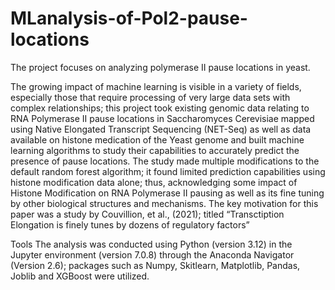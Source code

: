 # MLanalysis-of-Pol2-pause-locations
The project focuses on analyzing polymerase II pause locations in yeast. 

The growing impact of machine learning is visible in a variety of fields, especially those that require processing of very large data sets with complex relationships; this project took existing genomic data relating to RNA Polymerase II pause locations in Saccharomyces Cerevisiae mapped using Native Elongated Transcript Sequencing (NET-Seq) as well as data available on histone medication of the Yeast genome and built machine learning algorithms to study their capabilities to accurately predict the presence of pause locations. 
The study made multiple modifications to the default random forest algorithm; it found limited prediction capabilities using histone modification data alone; thus, acknowledging some impact of Histone Modification on RNA Polymerase II pausing as well as its fine tuning by other biological structures and mechanisms. 
The key motivation for this paper was a study by Couvillion, et al., (2021); titled “Transctiption Elongation is finely tunes by dozens of regulatory factors”


Tools
The analysis was conducted using Python (version 3.12) in the Jupyter environment (version 7.0.8) through the Anaconda Navigator (Version 2.6); packages such as Numpy, Skitlearn, Matplotlib, Pandas, Joblib and XGBoost were utilized.
